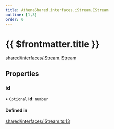 ```yaml
---
title: AthenaShared.interfaces.iStream.IStream
outline: [1,3]
order: 0
---
```


# {{ $frontmatter.title }}


[shared/interfaces/iStream](../modules/shared_interfaces_iStream.md).IStream

## Properties

### id

• `Optional` **id**: `number`

#### Defined in

[shared/interfaces/iStream.ts:13](https://github.com/Stuyk/altv-athena/blob/a3c2264/src/core/shared/interfaces/iStream.ts#L13)
